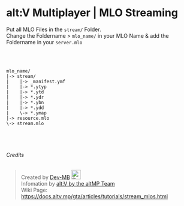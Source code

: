 # alt:V Multiplayer | MLO Streaming

Put all MLO Files in the `stream/` Folder.
<br>
Change the Foldername > `mlo_name/` in your MLO Name & add the Foldername in your `server.mlo`

<br><br>
```
mlo_name/
|-> stream/
|    |-> _manifest.ymf
|    |-> *.ytyp
|    |-> *.ytd
|    |-> *.ydr
|    |-> *.ybn
|    |-> *.ydd
|    \-> *.ymap
|-> resource.mlo
\-> stream.mlo
```

<br><br>

###### Credits

> Created by [Dev-MB](https://dev-mb.dev)
    <a href="https://github.com/dev-mb"><img src="https://cdn.mbdev.cc/mb/logo.gif" width="25px;" alt="Dev-MB"/></a> <br>
> Infomation by [alt:V by the altMP Team](https://altv.mp/#/) <br>
> Wiki Page: https://docs.altv.mp/gta/articles/tutorials/stream_mlos.html
